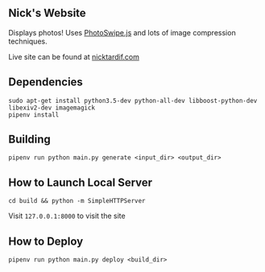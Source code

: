 ## Nick's Website
Displays photos! Uses [PhotoSwipe.js](http://www.photoswipe.com) and lots of image compression techniques.

Live site can be found at [nicktardif.com](http://www.nicktardif.com)

## Dependencies
```
sudo apt-get install python3.5-dev python-all-dev libboost-python-dev libexiv2-dev imagemagick
pipenv install
```

## Building
```
pipenv run python main.py generate <input_dir> <output_dir>
```

## How to Launch Local Server
```
cd build && python -m SimpleHTTPServer
```

Visit `127.0.0.1:8000` to visit the site

## How to Deploy
```
pipenv run python main.py deploy <build_dir>
```
